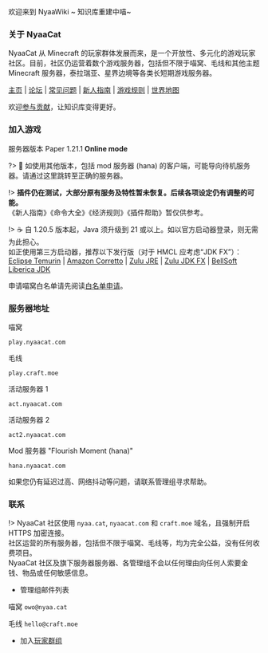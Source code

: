 欢迎来到 NyaaWiki ~ 知识库重建中喵\~<br />

### 关于 NyaaCat

NyaaCat 从 Minecraft 的玩家群体发展而来，是一个开放性、多元化的游戏玩家社区。目前，社区仍运营着数个游戏服务器，包括但不限于喵窝、毛线和其他主题 Minecraft 服务器，泰拉瑞亚、星界边境等各类长短期游戏服务器。

[主页](https://www.nyaa.cat) | [论坛](https://community.craft.moe) | [常见问题](wiki/faq.md) | [新人指南](nyaa/beginners-guide.md) | [游戏规则](nyaa/rules.md) | [世界地图](https://map.nyaacat.com/nyaa/)

欢迎[参与贡献](wiki/contribute.md)，让知识库变得更好。

### 加入游戏

服务器版本 Paper 1.21.1 **Online mode**

?> :floppy_disk: 如使用其他版本，包括 mod 服务器 (hana) 的客户端，可能导向待机服务器。请通过这里跳转至正确的服务器。

!> **插件仍在测试，大部分原有服务及特性暂未恢复。后续各项设定仍有调整的可能。**  
《新人指南》《命令大全》《经济规则》《插件帮助》暂仅供参考。

!> :coffee: 自 1.20.5 版本起，Java 须升级到 21 或以上。如以官方启动器登录，则无需为此担心。  
如正使用第三方启动器，推荐以下发行版（对于 HMCL 应考虑“JDK FX”）：  
[Eclipse Temurin](https://adoptium.net/temurin/releases/?version=21) | [Amazon Corretto](https://docs.aws.amazon.com/corretto/latest/corretto-21-ug/downloads-list.html) | [Zulu JRE](https://www.azul.com/downloads/?version=java-21-lts&package=jre) | [Zulu JDK FX](https://www.azul.com/downloads/?version=java-21-lts&package=jdk-fx) | [BellSoft Liberica JDK](https://bell-sw.com/pages/downloads/#jdk-21-lts)

申请喵窝白名单请先阅读[白名单申请](nyaa/whitelist-application.md)。

### 服务器地址

喵窝

```
play.nyaacat.com
```

毛线

```
play.craft.moe
```

活动服务器 1

```
act.nyaacat.com
```

活动服务器 2

```
act2.nyaacat.com
```

Mod 服务器 "Flourish Moment (hana)"

```
hana.nyaacat.com
```

如果您仍有延迟过高、网络抖动等问题，请联系管理组寻求帮助。

### 联系

!> NyaaCat 社区使用 `nyaa.cat`, `nyaacat.com` 和 `craft.moe` 域名，且强制开启 HTTPS 加密连接。  
  社区运营的所有服务器，包括但不限于喵窝、毛线等，均为完全公益，没有任何收费项目。  
  NyaaCat 社区及旗下服务器服务器、各管理组不会以任何理由向任何人索要金钱、物品或任何敏感信息。

* 管理组邮件列表 

喵窝 `owo@nyaa.cat`

毛线 `hello@craft.moe`

* 加入[玩家群组](wiki/groups.md)
